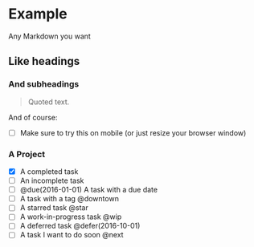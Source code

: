 # Example

Any Markdown you want

## Like headings

### And subheadings

> Quoted text.

And of course:

- [ ] Make sure to try this on mobile (or just resize your browser window)

### A Project

- [x] A completed task
- [ ] An incomplete task
- [ ] @due(2016-01-01) A task with a due date
- [ ] A task with a tag @downtown
- [ ] A starred task @star
- [ ] A work-in-progress task @wip
- [ ] A deferred task @defer(2016-10-01)
- [ ] A task I want to do soon @next
